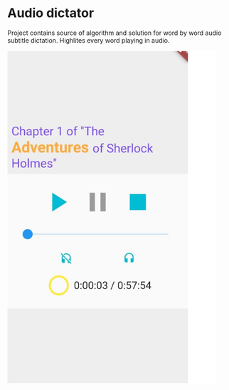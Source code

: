 # Audio dictator

Project contains source of algorithm and solution for word by word audio subtitle dictation. Highlites every word playing in audio.

![screenshot01](/assets/screenshot_.png)